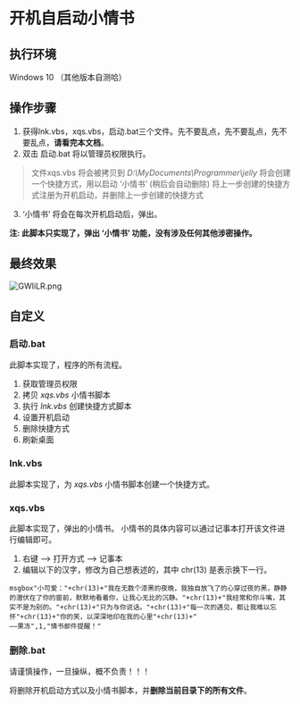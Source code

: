 # 开机自启动小情书

## 执行环境

Windows 10 （其他版本自测哈）

## 操作步骤

1. 获得lnk.vbs，xqs.vbs，启动.bat三个文件。先不要乱点，先不要乱点，先不要乱点，**请看完本文档**。
2. 双击 启动.bat 将以管理员权限执行。
> 文件xqs.vbs 将会被拷贝到 *D:\MyDocuments\Programmer\jelly* 
> 将会创建一个快捷方式，用以启动 ‘小情书’ (稍后会自动删除)
> 将上一步创建的快捷方式注册为开机启动，并删除上一步创建的快捷方式
3. ‘小情书’ 将会在每次开机启动后，弹出。

**注: 此脚本只实现了，弹出 ‘小情书’ 功能，没有涉及任何其他涉密操作。**

## 最终效果

![GWIiLR.png](https://s1.ax1x.com/2020/04/08/GWIiLR.png)

## 自定义

### 启动.bat

此脚本实现了，程序的所有流程。

1. 获取管理员权限
2. 拷贝 *xqs.vbs* 小情书脚本
3. 执行 *lnk.vbs* 创建快捷方式脚本
4. 设置开机启动
5. 删除快捷方式
6. 刷新桌面

### lnk.vbs

此脚本实现了，为 *xqs.vbs* 小情书脚本创建一个快捷方式。

### xqs.vbs

此脚本实现了，弹出的小情书。 小情书的具体内容可以通过记事本打开该文件进行编辑即可。

1. 右键 --> 打开方式 --> 记事本
2. 编辑以下的汉字，修改为自己想表述的，其中 chr(13) 是表示换下一行。

```vbs
msgbox"小可爱："+chr(13)+"我在无数个漆黑的夜晚，我独自放飞了的心穿过夜的黑，静静的潜伏在了你的窗前，默默地看着你，让我心无比的沉静。"+chr(13)+"我经常和你斗嘴，其实不是为别的。"+chr(13)+"只为与你说话。"+chr(13)+"每一次的遇见，都让我难以忘怀"+chr(13)+"你的笑，以深深地印在我的心里"+chr(13)+"                                                                                        ——果冻",1,"情书邮件提醒！"
```

### 删除.bat

请谨慎操作，一旦操纵，概不负责！！！

将删除开机启动方式以及小情书脚本，并**删除当前目录下的所有文件**。 
